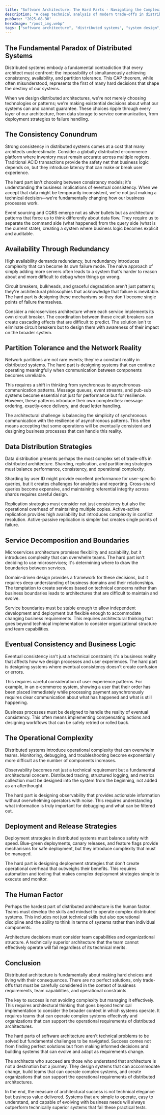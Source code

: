 ```yaml
---
title: "Software Architecture: The Hard Parts - Navigating the Complexities of Distributed Systems"
description: "A deep technical analysis of modern trade-offs in distributed architectures, exploring the fundamental challenges that architects face when designing scalable systems."
pubDate: "2025-08-30"
heroImage: "/post_img.webp"
tags: ["software architecture", "distributed systems", "system design", "trade-offs", "scalability"]
---
```


## The Fundamental Paradox of Distributed Systems

Distributed systems embody a fundamental contradiction that every architect must confront: the impossibility of simultaneously achieving consistency, availability, and partition tolerance. This CAP theorem, while often misunderstood, represents the first of many hard decisions that shape the destiny of our systems.

When we design distributed architectures, we're not merely choosing technologies or patterns; we're making existential decisions about what our systems can and cannot guarantee. These choices ripple through every layer of our architecture, from data storage to service communication, from deployment strategies to failure handling.

## The Consistency Conundrum

Strong consistency in distributed systems comes at a cost that many architects underestimate. Consider a globally distributed e-commerce platform where inventory must remain accurate across multiple regions. Traditional ACID transactions provide the safety net that business logic depends on, but they introduce latency that can make or break user experience.

The hard part isn't choosing between consistency models; it's understanding the business implications of eventual consistency. When we accept that data might be temporarily inconsistent, we're not just making a technical decision—we're fundamentally changing how our business processes work.

Event sourcing and CQRS emerge not as silver bullets but as architectural patterns that force us to think differently about data flow. They require us to separate the command side (what happened) from the query side (what is the current state), creating a system where business logic becomes explicit and auditable.

## Availability Through Redundancy

High availability demands redundancy, but redundancy introduces complexity that can become its own failure mode. The naive approach of simply adding more servers often leads to a system that's harder to reason about and more difficult to debug when things go wrong.

Circuit breakers, bulkheads, and graceful degradation aren't just patterns; they're architectural philosophies that acknowledge that failure is inevitable. The hard part is designing these mechanisms so they don't become single points of failure themselves.

Consider a microservices architecture where each service implements its own circuit breaker. The coordination between these circuit breakers can create cascading effects that are difficult to predict. The solution isn't to eliminate circuit breakers but to design them with awareness of their impact on the broader system.

## Partition Tolerance and the Network Reality

Network partitions are not rare events; they're a constant reality in distributed systems. The hard part is designing systems that can continue operating meaningfully when communication between components becomes unreliable.

This requires a shift in thinking from synchronous to asynchronous communication patterns. Message queues, event streams, and pub-sub systems become essential not just for performance but for resilience. However, these patterns introduce their own complexities: message ordering, exactly-once delivery, and dead letter handling.

The architectural challenge is balancing the simplicity of synchronous communication with the resilience of asynchronous patterns. This often means accepting that some operations will be eventually consistent and designing business processes that can handle this reality.

## Data Distribution Strategies

Data distribution presents perhaps the most complex set of trade-offs in distributed architecture. Sharding, replication, and partitioning strategies must balance performance, consistency, and operational complexity.

Sharding by user ID might provide excellent performance for user-specific queries, but it creates challenges for analytics and reporting. Cross-shard queries become expensive, and maintaining referential integrity across shards requires careful design.

Replication strategies must consider not just consistency but also the operational overhead of maintaining multiple copies. Active-active replication provides high availability but introduces complexity in conflict resolution. Active-passive replication is simpler but creates single points of failure.

## Service Decomposition and Boundaries

Microservices architecture promises flexibility and scalability, but it introduces complexity that can overwhelm teams. The hard part isn't deciding to use microservices; it's determining where to draw the boundaries between services.

Domain-driven design provides a framework for these decisions, but it requires deep understanding of business domains and their relationships. The temptation to create services based on technical concerns rather than business boundaries leads to architectures that are difficult to maintain and evolve.

Service boundaries must be stable enough to allow independent development and deployment but flexible enough to accommodate changing business requirements. This requires architectural thinking that goes beyond technical implementation to consider organizational structure and team capabilities.

## Eventual Consistency and Business Logic

Eventual consistency isn't just a technical constraint; it's a business reality that affects how we design processes and user experiences. The hard part is designing systems where eventual consistency doesn't create confusion or errors.

This requires careful consideration of user experience patterns. For example, in an e-commerce system, showing a user that their order has been placed immediately while processing payment asynchronously requires clear communication about what has happened and what is still happening.

Business processes must be designed to handle the reality of eventual consistency. This often means implementing compensating actions and designing workflows that can be safely retried or rolled back.

## The Operational Complexity

Distributed systems introduce operational complexity that can overwhelm teams. Monitoring, debugging, and troubleshooting become exponentially more difficult as the number of components increases.

Observability becomes not just a technical requirement but a fundamental architectural concern. Distributed tracing, structured logging, and metrics collection must be designed into the system from the beginning, not added as an afterthought.

The hard part is designing observability that provides actionable information without overwhelming operators with noise. This requires understanding what information is truly important for debugging and what can be filtered out.

## Deployment and Release Strategies

Deployment strategies in distributed systems must balance safety with speed. Blue-green deployments, canary releases, and feature flags provide mechanisms for safe deployment, but they introduce complexity that must be managed.

The hard part is designing deployment strategies that don't create operational overhead that outweighs their benefits. This requires automation and tooling that makes complex deployment strategies simple to execute and monitor.

## The Human Factor

Perhaps the hardest part of distributed architecture is the human factor. Teams must develop the skills and mindset to operate complex distributed systems. This includes not just technical skills but also operational discipline and the ability to think in terms of systems rather than individual components.

Architecture decisions must consider team capabilities and organizational structure. A technically superior architecture that the team cannot effectively operate will fail regardless of its technical merits.

## Conclusion

Distributed architecture is fundamentally about making hard choices and living with their consequences. There are no perfect solutions, only trade-offs that must be carefully considered in the context of business requirements, team capabilities, and operational constraints.

The key to success is not avoiding complexity but managing it effectively. This requires architectural thinking that goes beyond technical implementation to consider the broader context in which systems operate. It requires teams that can operate complex systems effectively and organizations that can support the operational requirements of distributed architectures.

The hard parts of software architecture aren't technical problems to be solved but fundamental challenges to be navigated. Success comes not from finding perfect solutions but from making informed decisions and building systems that can evolve and adapt as requirements change.

The architects who succeed are those who understand that architecture is not a destination but a journey. They design systems that can accommodate change, build teams that can operate complex systems, and create organizations that can support the operational requirements of distributed architectures.

In the end, the measure of architectural success is not technical elegance but business value delivered. Systems that are simple to operate, easy to understand, and capable of evolving with business needs will always outperform technically superior systems that fail these practical tests. 